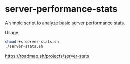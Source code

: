 # server-performance-stats
A simple script to analyze basic server performance stats.

Usage:
```bash
chmod +x server-stats.sh
./server-stats.sh
```

https://roadmap.sh/projects/server-stats